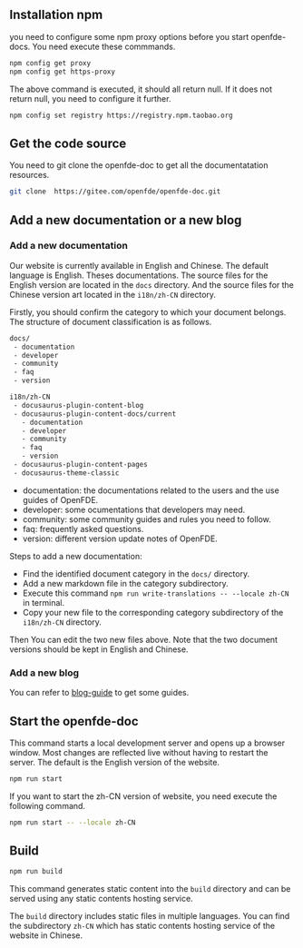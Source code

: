 ## Installation npm 

you need to configure some npm proxy options before you start openfde-docs. You need execute these commmands.

```bash
npm config get proxy
npm config get https-proxy
```

The above command is executed, it should all return null. If it does not return null, you need to configure it further.

```bash
npm config set registry https://registry.npm.taobao.org
```

## Get the code source

You need to git clone the openfde-doc to get all the documentatation resources.

```bash
git clone  https://gitee.com/openfde/openfde-doc.git
```

## Add a new documentation or a new blog

### Add a new documentation

Our website is currently available in English and Chinese. The default language is English. Theses documentations. The source files for the English version are located in the `docs` directory. And the source files for the Chinese version art located in the `i18n/zh-CN` directory.

Firstly, you should confirm the category to which your document belongs. The structure of document classification is as follows.
  
```bash
docs/
 - documentation
 - developer
 - community
 - faq
 - version

i18n/zh-CN
 - docusaurus-plugin-content-blog
 - docusaurus-plugin-content-docs/current
   - documentation
   - developer
   - community
   - faq
   - version
 - docusaurus-plugin-content-pages
 - docusaurus-theme-classic
```

- documentation: the documentations related to the users and the use guides of OpenFDE.
- developer: some ocumentations that developers may need.
- community: some community guides and rules you need to follow.
- faq: frequently asked questions.
- version: different version update notes of OpenFDE.

Steps to add a new documentation:
- Find the identified document category in the `docs/` directory.
- Add a new markdown file in the category subdirectory.
- Execute this command ```npm run write-translations -- --locale zh-CN``` in terminal.
- Copy your new file to the corresponding category subdirectory of the `i18n/zh-CN` directory.
  
Then You can edit the two new files above. Note that the two document versions should be kept in English and Chinese.

### Add a new blog

You can refer to [blog-guide](./blog-guide.md) to get some guides.

## Start the openfde-doc

This command starts a local development server and opens up a browser window. Most changes are reflected live without having to restart the server. The default is the English version of the website.

```bash
npm run start
```

If you want to start the zh-CN version of website, you need execute the following command.

```bash
npm run start -- --locale zh-CN
```

## Build

```bash
npm run build
```

This command generates static content into the `build` directory and can be served using any static contents hosting service. 

The `build` directory includes static files in multiple languages. You can find the subdirectory `zh-CN` which has static contents hosting service of the website in Chinese.